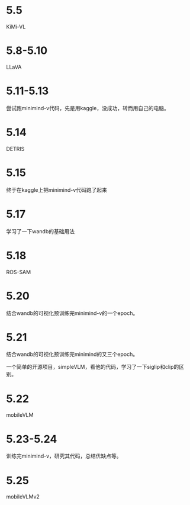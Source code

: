 # 5.5
KiMi-VL

# 5.8-5.10
LLaVA

# 5.11-5.13
尝试跑minimind-v代码，先是用kaggle，没成功，转而用自己的电脑。

# 5.14
DETRIS

# 5.15
终于在kaggle上把minimind-v代码跑了起来

# 5.17
学习了一下wandb的基础用法

# 5.18
ROS-SAM

# 5.20
结合wandb的可视化预训练完minimind-v的一个epoch。

# 5.21 
结合wandb的可视化预训练完minimind的又三个epoch。

一个简单的开源项目，simpleVLM，看他的代码，学习了一下siglip和clip的区别。

# 5.22
mobileVLM

# 5.23-5.24
训练完minimind-v，研究其代码，总结优缺点等。

# 5.25
mobileVLMv2
